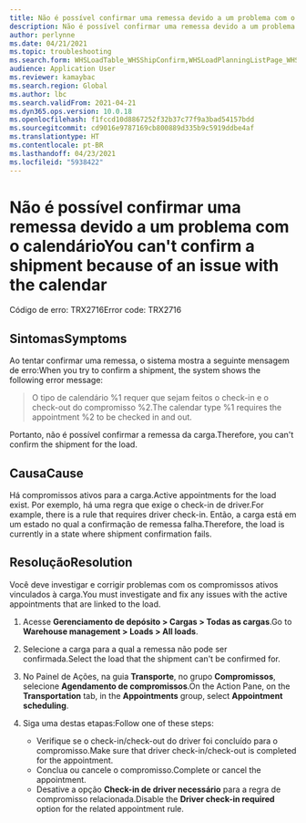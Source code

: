 ```yaml
---
title: Não é possível confirmar uma remessa devido a um problema com o calendário
description: Não é possível confirmar uma remessa devido a um problema com o calendário
author: perlynne
ms.date: 04/21/2021
ms.topic: troubleshooting
ms.search.form: WHSLoadTable_WHSShipConfirm,WHSLoadPlanningListPage_WHSShipConfirm,WHSLoadPlanningWorkbench_WHSShipConfirm,WHSTransportLoad_WHSShipConfirm,WHSShipPlanningListPage_WHSShipConfirm,WHSShipmentDetails_WHSShipConfirm,WHSWorkTable_WHSShipConfirm,WHSWorkTableListPage_WHSShipConfirm,Dialog_WHSOutboundShipConfirmController_WHSOutboundShipConfirm
audience: Application User
ms.reviewer: kamaybac
ms.search.region: Global
ms.author: lbc
ms.search.validFrom: 2021-04-21
ms.dyn365.ops.version: 10.0.18
ms.openlocfilehash: f1fccd10d8867252f32b37c77f9a3bad54157bdd
ms.sourcegitcommit: cd9016e9787169cb800889d335b9c5919ddbe4af
ms.translationtype: HT
ms.contentlocale: pt-BR
ms.lasthandoff: 04/23/2021
ms.locfileid: "5938422"
---
```

# <a name="you-cant-confirm-a-shipment-because-of-an-issue-with-the-calendar"></a><span data-ttu-id="e96fa-103">Não é possível confirmar uma remessa devido a um problema com o calendário</span><span class="sxs-lookup"><span data-stu-id="e96fa-103">You can't confirm a shipment because of an issue with the calendar</span></span>

<span data-ttu-id="e96fa-104">Código de erro: TRX2716</span><span class="sxs-lookup"><span data-stu-id="e96fa-104">Error code: TRX2716</span></span>

## <a name="symptoms"></a><span data-ttu-id="e96fa-105">Sintomas</span><span class="sxs-lookup"><span data-stu-id="e96fa-105">Symptoms</span></span>

<span data-ttu-id="e96fa-106">Ao tentar confirmar uma remessa, o sistema mostra a seguinte mensagem de erro:</span><span class="sxs-lookup"><span data-stu-id="e96fa-106">When you try to confirm a shipment, the system shows the following error message:</span></span>

> <span data-ttu-id="e96fa-107">O tipo de calendário %1 requer que sejam feitos o check-in e o check-out do compromisso %2.</span><span class="sxs-lookup"><span data-stu-id="e96fa-107">The calendar type %1 requires the appointment %2 to be checked in and out.</span></span>

<span data-ttu-id="e96fa-108">Portanto, não é possível confirmar a remessa da carga.</span><span class="sxs-lookup"><span data-stu-id="e96fa-108">Therefore, you can't confirm the shipment for the load.</span></span>

## <a name="cause"></a><span data-ttu-id="e96fa-109">Causa</span><span class="sxs-lookup"><span data-stu-id="e96fa-109">Cause</span></span>

<span data-ttu-id="e96fa-110">Há compromissos ativos para a carga.</span><span class="sxs-lookup"><span data-stu-id="e96fa-110">Active appointments for the load exist.</span></span> <span data-ttu-id="e96fa-111">Por exemplo, há uma regra que exige o check-in de driver.</span><span class="sxs-lookup"><span data-stu-id="e96fa-111">For example, there is a rule that requires driver check-in.</span></span> <span data-ttu-id="e96fa-112">Então, a carga está em um estado no qual a confirmação de remessa falha.</span><span class="sxs-lookup"><span data-stu-id="e96fa-112">Therefore, the load is currently in a state where shipment confirmation fails.</span></span>

## <a name="resolution"></a><span data-ttu-id="e96fa-113">Resolução</span><span class="sxs-lookup"><span data-stu-id="e96fa-113">Resolution</span></span>

<span data-ttu-id="e96fa-114">Você deve investigar e corrigir problemas com os compromissos ativos vinculados à carga.</span><span class="sxs-lookup"><span data-stu-id="e96fa-114">You must investigate and fix any issues with the active appointments that are linked to the load.</span></span>

1. <span data-ttu-id="e96fa-115">Acesse **Gerenciamento de depósito \> Cargas \> Todas as cargas**.</span><span class="sxs-lookup"><span data-stu-id="e96fa-115">Go to **Warehouse management \> Loads \> All loads**.</span></span>
1. <span data-ttu-id="e96fa-116">Selecione a carga para a qual a remessa não pode ser confirmada.</span><span class="sxs-lookup"><span data-stu-id="e96fa-116">Select the load that the shipment can't be confirmed for.</span></span>
1. <span data-ttu-id="e96fa-117">No Painel de Ações, na guia **Transporte**, no grupo **Compromissos**, selecione **Agendamento de compromissos**.</span><span class="sxs-lookup"><span data-stu-id="e96fa-117">On the Action Pane, on the **Transportation** tab, in the **Appointments** group, select **Appointment scheduling**.</span></span>
1. <span data-ttu-id="e96fa-118">Siga uma destas etapas:</span><span class="sxs-lookup"><span data-stu-id="e96fa-118">Follow one of these steps:</span></span>

    - <span data-ttu-id="e96fa-119">Verifique se o check-in/check-out do driver foi concluído para o compromisso.</span><span class="sxs-lookup"><span data-stu-id="e96fa-119">Make sure that driver check-in/check-out is completed for the appointment.</span></span>
    - <span data-ttu-id="e96fa-120">Conclua ou cancele o compromisso.</span><span class="sxs-lookup"><span data-stu-id="e96fa-120">Complete or cancel the appointment.</span></span>
    - <span data-ttu-id="e96fa-121">Desative a opção **Check-in de driver necessário** para a regra de compromisso relacionada.</span><span class="sxs-lookup"><span data-stu-id="e96fa-121">Disable the **Driver check-in required** option for the related appointment rule.</span></span>
